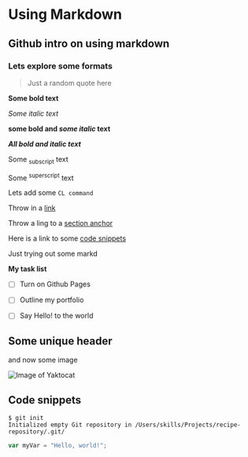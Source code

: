 # Using Markdown 

## Github intro on using markdown

### Lets explore some formats

> Just a random quote here

**Some bold text**

_Some italic text_

**some bold and _some italic_ text**

***All bold and italic text***

Some <sub>subscript</sub> text

Some <sup>superscript</sup> text

Lets add some `CL command`

Throw in a [link](www.github.com)

Throw a ling to a [section anchor](#some-unique-header)

Here is a link to some [code snippets](#code-snippets)

Just trying out some markd

**My task list**
- [ ] Turn on Github Pages
- [ ] Outline my portfolio
- [ ] Say Hello! to the world


## Some unique header

and now some image

![Image of Yaktocat](https://avatars.githubusercontent.com/u/9919?s=200&v=4)

## Code snippets

```
$ git init
Initialized empty Git repository in /Users/skills/Projects/recipe-repository/.git/
```

``` javascript
var myVar = "Hello, world!";
```

